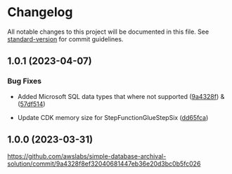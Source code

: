 # Changelog

All notable changes to this project will be documented in this file. See [standard-version](https://github.com/conventional-changelog/standard-version) for commit guidelines.

## 1.0.1 (2023-04-07)

### Bug Fixes

-   Added Microsoft SQL data types that where not supported ([9a4328f](https://github.com/awslabs/simple-database-archival-solution/commit/9a4328f8ef32040681447eb36e20d3bc0b5fc026)) & ([57df514](https://github.com/awslabs/simple-database-archival-solution/commit/57df5143353561ffbf7ba0c0c565d0bba2679928))

- Update CDK memory size for StepFunctionGlueStepSix ([dd65fca](https://github.com/awslabs/simple-database-archival-solution/commit/dd65fca28d8dafa60548cbb2299bacb2594bb09b))


## 1.0.0 (2023-03-31)


https://github.com/awslabs/simple-database-archival-solution/commit/9a4328f8ef32040681447eb36e20d3bc0b5fc026